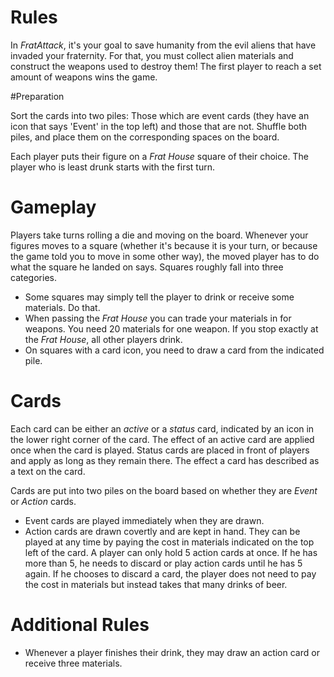 # Rules
In _FratAttack_, it's your goal to save humanity from the evil aliens that have invaded your fraternity. For that, you must collect alien materials and construct the weapons used to destroy them!
 The first player to reach a set amount of weapons wins the game.

#Preparation

Sort the cards into two piles: Those which are event cards (they have an icon that says 'Event' in the top left) and those that are not.
Shuffle both piles, and place them on the corresponding spaces on the board.

Each player puts their figure on a _Frat House_ square of their choice. The player who is least drunk starts with the first turn.

# Gameplay

Players take turns rolling a die and moving on the board. Whenever your figures moves to a square (whether it's because it is your turn, or because the game told you to move in some other way), the moved player has to do what the square he landed on says. Squares roughly fall into three categories.

* Some squares may simply tell the player to drink or receive some materials. Do that.
* When passing the _Frat House_ you can trade your materials in for weapons. You need 20 materials for one weapon. If you stop exactly at the _Frat House_, all other players drink.
* On squares with a card icon, you need to draw a card from the indicated pile.

# Cards
Each card can be either an _active_ or a _status_ card, indicated by an icon in the lower right corner of the card. 
The effect of an active card are applied once when the card is played. Status cards are placed in front of players and apply as long as they remain there.
The effect a card has described as a text on the card.

Cards are put into two piles on the board based on whether they are _Event_ or _Action_ cards. 

* Event cards are played immediately when they are drawn.
* Action cards are drawn covertly and are kept in hand. They can be played at any time by paying the cost in materials indicated on the top left of the card. A player can only hold 5 action cards at once. If he has more than 5, he needs to discard or play action cards until he has 5 again. If he chooses to discard a card, the player does not need to pay the cost in materials but instead takes that many drinks of beer.

# Additional Rules

* Whenever a player finishes their drink, they may draw an action card or receive three materials.


